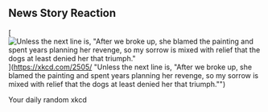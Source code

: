 ## News Story Reaction
[![Unless the next line is, "After we broke up, she blamed the painting and spent years planning her revenge, so my sorrow is mixed with relief that the dogs at least denied her that triumph."](https://imgs.xkcd.com/comics/news_story_reaction.png)](https://xkcd.com/2505/ "Unless the next line is, "After we broke up, she blamed the painting and spent years planning her revenge, so my sorrow is mixed with relief that the dogs at least denied her that triumph."")

Your daily random xkcd
